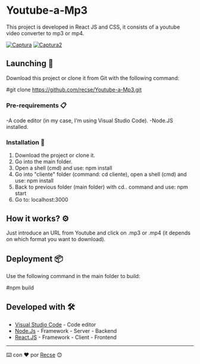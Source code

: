 # Youtube-a-Mp3 

This project is developed in React JS and CSS, it consists of a youtube video converter to mp3 or mp4.

<a href="https://ibb.co/VjRgscx"><img src="https://i.ibb.co/8KqrHLb/Captura.png" alt="Captura" border="0"></a>
<a href="https://ibb.co/XL7nJRX"><img src="https://i.ibb.co/B3yhsML/Captura2.png" alt="Captura2" border="0"></a>

## Launching 🚀

Download this project or clone it from Git with the following command:

#git clone https://github.com/recse/Youtube-a-Mp3.git

### Pre-requirements 📋

-A code editor (in my case, I'm using Visual Studio Code).
-Node.JS installed.

### Installation 🔧

1) Download the project or clone it.
2) Go into the main folder.
3) Open a shell (cmd) and use: npm install
4) Go into "cliente" folder (command: cd cliente), open a shell (cmd) and use: npm install
5) Back to previous folder (main folder) with cd.. command and use: npm start
6) Go to: localhost:3000

## How it works? ⚙️

Just introduce an URL from Youtube and click on .mp3 or .mp4 (it depends on which format you want to download).

## Deployment 📦

Use the following command in the main folder to build:

#npm build

## Developed with 🛠️

* [Visual Studio Code](https://code.visualstudio.com/) - Code editor
* [Node.Js](https://nodejs.org/es/) - Framework - Server - Backend
* [React.JS](https://es.reactjs.org/) - Framework - Client - Frontend


---
⌨️ con ❤️ por [Recse](https://github.com/recse) 😊
